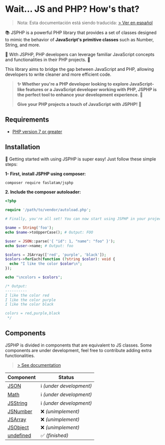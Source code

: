 # Wait... JS and PHP? How's that?

> Nota: Esta documentación está siendo traducida: [> Ver en español](https://github.com/fadrian06/JSPHP/blob/docs/LEAME.md)

📚 JSPHP is a powerful PHP library that provides a set of classes designed to mimic the behavior of **JavaScript's primitive classes** such as Number, String, and more.

🎯 With JSPHP, PHP developers can leverage familiar JavaScript concepts and functionalities in their PHP projects. 🌈

This library aims to bridge the gap between JavaScript and PHP, allowing developers to write cleaner and more efficient code.

> **✨ Whether you're a PHP developer looking to explore JavaScript-like features or a JavaScript developer working with PHP, JSPHP is the perfect tool to enhance your development experience. 💪**
>
> **Give your PHP projects a touch of JavaScript with JSPHP! 🚀**

## Requirements

- [PHP version 7 or greater](https://php.net)

## Installation

🚀 Getting started with using JSPHP is super easy! Just follow these simple steps:

**1- First, install JSPHP using composer:**
```bash
composer require faslatam/jsphp
```

**2. Include the composer autoloader:**
```php
<?php

require '/path/to/vendor/autoload.php';

# Finally, you're all set! You can now start using JSPHP in your projects.

$name = String('foo');
echo $name->toUpperCase(); # Output: FOO

$user = JSON::parse('{ "id": 1, "name": "foo" }');
echo $user->name; # Output: foo

$colors = JSArray(['red', 'purple', 'black']);
$colors->forEach(function (?string $color): void {
  echo "I like the color $color\n";
});

echo "\ncolors = $colors";

/* Output:
----------
I like the color red
I like the color purple
I like the color black

colors = red,purple,black
 */
```

## Components

JSPHP is divided in components that are equivalent to JS classes. Some components
are under development, feel free to contribute adding extra functionalities.

> [> See documentation](https://fadrian06.github.io/JSPHP/)

| Component                                                               | Status                   |
|-------------------------------------------------------------------------|--------------------------|
| [JSON](https://fadrian06.github.io/JSPHP/classes/JSON.html)             | ℹ️ _(under development)_ |
| [Math](https://fadrian06.github.io/JSPHP/classes/Math.html)             | ℹ️ _(under development)_ |
| [JSString](https://fadrian06.github.io/JSPHP/classes/JSString.html)     | ℹ️ _(under development)_ |
| [JSNumber]()                                                            | ❌ _(unimplement)_       |
| [JSArray]()                                                             | ❌ _(unimplement)_       |
| [JSObject]()                                                            | ❌ _(unimplement)_       |
| [undefined](https://fadrian06.github.io/JSPHP/files/src-undefined.html) | ✅ _(finished)_          |
